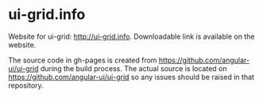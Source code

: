 ui-grid.info
============

Website for ui-grid: http://ui-grid.info. Downloadable link is available on the website.

The source code in gh-pages is created from https://github.com/angular-ui/ui-grid during the build process.  The actual source is located on https://github.com/angular-ui/ui-grid so any issues should be raised in that repository.

